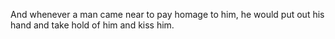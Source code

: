 And whenever a man came near to pay homage to him, he would put out his hand and take hold of him and kiss him.

